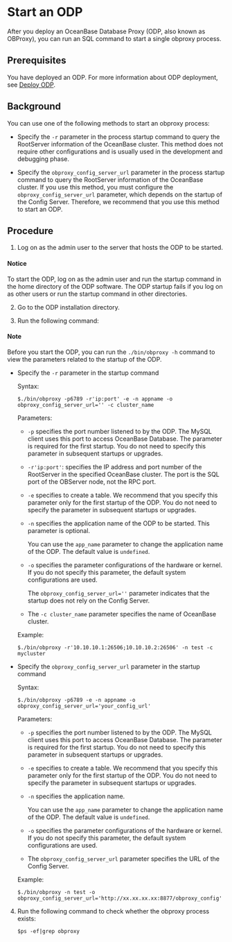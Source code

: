 # Start an ODP

After you deploy an OceanBase Database Proxy (ODP, also known as OBProxy), you can run an SQL command to start a single obproxy process.

## Prerequisites

You have deployed an ODP. For more information about ODP deployment, see [Deploy ODP](../../../../../4.deploy/3.deploy-oceanbase-database-enterprise/4.command-line-deployment/4.deploy-obproxy-command-line/1.deploy-obproxy.md).

## Background

You can use one of the following methods to start an obproxy process:

* Specify the `-r` parameter in the process startup command to query the RootServer information of the OceanBase cluster. This method does not require other configurations and is usually used in the development and debugging phase.

* Specify the `obproxy_config_server_url` parameter in the process startup command to query the RootServer information of the OceanBase cluster. If you use this method, you must configure the `obproxy_config_server_url` parameter, which depends on the startup of the Config Server. Therefore, we recommend that you use this method to start an ODP.

## Procedure

1. Log on as the admin user to the server that hosts the ODP to be started.

  <main id="notice" type='notice'>
    <h4>Notice</h4>
    <p>To start the ODP, log on as the admin user and run the startup command in the home directory of the ODP software. The ODP startup fails if you log on as other users or run the startup command in other directories. </p>
  </main>

2. Go to the ODP installation directory.

3. Run the following command:

  <main id="notice" type='explain'>
    <h4>Note</h4>
    <p>Before you start the ODP, you can run the <code>./bin/obproxy -h</code> command to view the parameters related to the startup of the ODP. </p>
  </main>

* Specify the `-r` parameter in the startup command

   Syntax:

   ```shell
   $./bin/obproxy -p6789 -r'ip:port' -e -n appname -o obproxy_config_server_url='' -c cluster_name
   ```

   Parameters:

   * `-p` specifies the port number listened to by the ODP. The MySQL client uses this port to access OceanBase Database. The parameter is required for the first startup. You do not need to specify this parameter in subsequent startups or upgrades.

   * `-r'ip:port'`: specifies the IP address and port number of the RootServer in the specified OceanBase cluster. The port is the SQL port of the OBServer node, not the RPC port.

   * `-e` specifies to create a table. We recommend that you specify this parameter only for the first startup of the ODP. You do not need to specify the parameter in subsequent startups or upgrades.

   * `-n` specifies the application name of the ODP to be started. This parameter is optional.

      You can use the `app_name` parameter to change the application name of the ODP. The default value is `undefined`.

   * `-o` specifies the parameter configurations of the hardware or kernel. If you do not specify this parameter, the default system configurations are used.

      The `obproxy_config_server_url=''` parameter indicates that the startup does not rely on the Config Server.

   * The `-c cluster_name` parameter specifies the name of OceanBase cluster.

   Example:

   ```shell
   $./bin/obproxy -r'10.10.10.1:26506;10.10.10.2:26506' -n test -c mycluster
   ```

* Specify the `obproxy_config_server_url` parameter in the startup command

   Syntax:

   ```shell
   $./bin/obproxy -p6789 -e -n appname -o obproxy_config_server_url='your_config_url'
   ```

   Parameters:

   * `-p` specifies the port number listened to by the ODP. The MySQL client uses this port to access OceanBase Database. The parameter is required for the first startup. You do not need to specify this parameter in subsequent startups or upgrades.

   * `-e` specifies to create a table. We recommend that you specify this parameter only for the first startup of the ODP. You do not need to specify the parameter in subsequent startups or upgrades.

   * `-n` specifies the application name.

      You can use the `app_name` parameter to change the application name of the ODP. The default value is `undefined`.

   * `-o` specifies the parameter configurations of the hardware or kernel. If you do not specify this parameter, the default system configurations are used.

   * The `obproxy_config_server_url` parameter specifies the URL of the Config Server.

   Example:

   ```shell
   $./bin/obproxy -n test -o obproxy_config_server_url='http://xx.xx.xx.xx:8877/obproxy_config'
   ```

4. Run the following command to check whether the obproxy process exists:

   ```shell
   $ps -ef|grep obproxy
   ```
